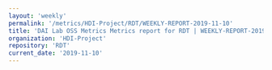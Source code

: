 ```yaml
---
layout: 'weekly'
permalink: '/metrics/HDI-Project/RDT/WEEKLY-REPORT-2019-11-10'
title: 'DAI Lab OSS Metrics Metrics report for RDT | WEEKLY-REPORT-2019-11-10'
organization: 'HDI-Project'
repository: 'RDT'
current_date: '2019-11-10'
---
```

